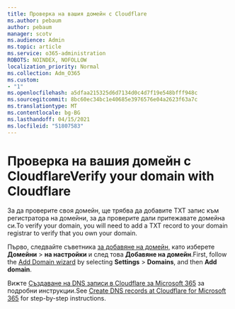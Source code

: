 ```yaml
---
title: Проверка на вашия домейн с Cloudflare
ms.author: pebaum
author: pebaum
manager: scotv
ms.audience: Admin
ms.topic: article
ms.service: o365-administration
ROBOTS: NOINDEX, NOFOLLOW
localization_priority: Normal
ms.collection: Adm_O365
ms.custom:
- "1"
ms.openlocfilehash: a5dfaa215325d6d7134d0c4d7f19e548bfff948c
ms.sourcegitcommit: 8bc60ec34bc1e40685e3976576e04a2623f63a7c
ms.translationtype: MT
ms.contentlocale: bg-BG
ms.lasthandoff: 04/15/2021
ms.locfileid: "51807583"
---
```

# <a name="verify-your-domain-with-cloudflare"></a><span data-ttu-id="f195e-102">Проверка на вашия домейн с Cloudflare</span><span class="sxs-lookup"><span data-stu-id="f195e-102">Verify your domain with Cloudflare</span></span>

<span data-ttu-id="f195e-103">За да проверите своя домейн, ще трябва да добавите TXT запис към регистратора на домейни, за да проверите дали притежавате домейна си.</span><span class="sxs-lookup"><span data-stu-id="f195e-103">To verify your domain, you will need to add a TXT record to your domain registrar to verify that you own your domain.</span></span> 

<span data-ttu-id="f195e-104">Първо, следвайте съветника [за добавяне на домейн,](https://admin.microsoft.com/Adminportal#/Domains) като изберете **Домейни** \> **на настройки** и след това **Добавяне на домейн**.</span><span class="sxs-lookup"><span data-stu-id="f195e-104">First, follow the [Add Domain wizard](https://admin.microsoft.com/Adminportal#/Domains) by selecting **Settings** \> **Domains**, and then **Add domain**.</span></span>
  
<span data-ttu-id="f195e-105">Вижте [Създаване на DNS записи в Cloudflare за Microsoft 365](https://docs.microsoft.com/microsoft-365/admin/dns/create-dns-records-at-cloudflare) за подробни инструкции.</span><span class="sxs-lookup"><span data-stu-id="f195e-105">See [Create DNS records at Cloudflare for Microsoft 365](https://docs.microsoft.com/microsoft-365/admin/dns/create-dns-records-at-cloudflare) for step-by-step instructions.</span></span>